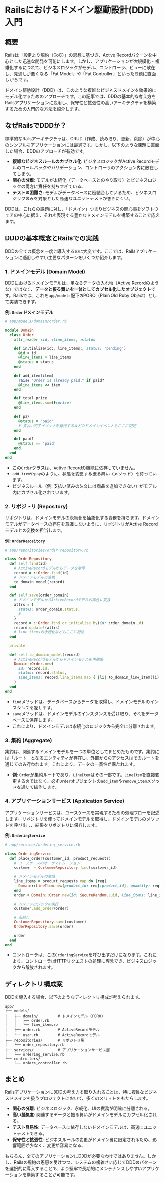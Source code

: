 # Railsにおけるドメイン駆動設計(DDD)入門

## 概要

Railsは「設定より規約（CoC）」の思想に基づき、Active Recordパターンを中心とした迅速な開発を可能にします。しかし、アプリケーションが大規模化・複雑化するにつれて、ビジネスロジックがモデル、コントローラ、ビューに散在し、見通しが悪くなる「Fat Model」や「Fat Controller」といった問題に直面しがちです。

ドメイン駆動設計（DDD）は、このような複雑なビジネスドメインを効果的にモデル化するためのアプローチです。この記事では、DDDの基本的な考え方をRailsアプリケーションに応用し、保守性と拡張性の高いアーキテクチャを構築するための入門的な方法を紹介します。

## なぜRailsでDDDか？

標準的なRailsアーキテクチャは、CRUD（作成、読み取り、更新、削除）が中心のシンプルなアプリケーションには最適です。しかし、以下のような課題に直面した場合、DDDのアプローチが有効です。

-   **複雑なビジネスルールのカプセル化**: ビジネスロジックがActive Recordモデルのコールバックやバリデーション、コントローラのアクション内に散在してしまう。
-   **関心の分離**: モデルが永続化（データベースとのやり取り）とビジネスロジックの両方に責任を持ちすぎている。
-   **テストの困難さ**: モデルがデータベースに密結合しているため、ビジネスロジックのみを対象とした高速なユニットテストが書きにくい。

DDDは、これらの課題に対し、「ドメイン」つまりビジネスの関心事をソフトウェアの中心に据え、それを表現する豊かなドメインモデルを構築することで応えます。

## DDDの基本概念とRailsでの実践

DDDの全ての概念を一度に導入するのは大変です。ここでは、Railsアプリケーションに適用しやすい主要なパターンをいくつか紹介します。

### 1. ドメインモデル (Domain Model)

DDDにおけるドメインモデルは、単なるデータの入れ物（Active Recordのような）ではなく、**データと振る舞いを一体としてカプセル化したオブジェクト**です。Railsでは、これを`app/models`配下のPORO（Plain Old Ruby Object）として実装できます。

**例: `Order`ドメインモデル**

```ruby
# app/models/domain/order.rb

module Domain
  class Order
    attr_reader :id, :line_items, :status

    def initialize(id:, line_items:, status: 'pending')
      @id = id
      @line_items = line_items
      @status = status
    end

    def add_item(item)
      raise "Order is already paid." if paid?
      @line_items << item
    end

    def total_price
      @line_items.sum(&:price)
    end

    def pay
      @status = 'paid'
      # 支払い完了イベントを発行するなどのドメインイベントをここに記述
    end

    def paid?
      @status == 'paid'
    end
  end
end
```

-   この`Order`クラスは、Active Recordの機能に依存していません。
-   `add_item`や`pay`のように、状態を変更する振る舞い（メソッド）を持っています。
-   ビジネスルール（例: 支払い済みの注文には商品を追加できない）がモデル内にカプセル化されています。

### 2. リポジトリ (Repository)

リポジトリは、ドメインモデルの永続化を抽象化する責務を持ちます。ドメインモデルがデータベースの存在を意識しないように、リポジトリがActive Recordモデルとの変換を担当します。

**例: `OrderRepository`**

```ruby
# app/repositories/order_repository.rb

class OrderRepository
  def self.find(id)
    # ActiveRecordモデルからデータを取得
    record = ::Order.find(id)
    # ドメインモデルに変換
    to_domain_model(record)
  end

  def self.save(order_domain)
    # ドメインモデルからActiveRecordモデルの属性に変換
    attrs = {
      status: order_domain.status,
      # ...
    }
    record = ::Order.find_or_initialize_by(id: order_domain.id)
    record.update!(attrs)
    # line_itemsの永続化などもここに記述
  end

  private

  def self.to_domain_model(record)
    # ActiveRecordモデルからドメインモデルを再構築
    Domain::Order.new(
      id: record.id,
      status: record.status,
      line_items: record.line_items.map { |li| to_domain_line_item(li) }
    )
  end
end
```

-   `find`メソッドは、データベースからデータを取得し、ドメインモデルのインスタンスを返します。
-   `save`メソッドは、ドメインモデルのインスタンスを受け取り、それをデータベースに保存します。
-   これにより、ドメインモデルは永続化のロジックから完全に分離されます。

### 3. 集約 (Aggregate)

集約は、関連するドメインモデルを一つの単位としてまとめたものです。集約には「ルート」となるエンティティが存在し、外部からのアクセスはそのルートを通じてのみ行われます。これにより、データの一貫性が保たれます。

-   **例**: `Order`が集約ルートであり、`LineItem`はその一部です。`LineItem`を直接変更するのではなく、必ず`Order`オブジェクトの`add_item`や`remove_item`メソッドを通じて操作します。

### 4. アプリケーションサービス (Application Service)

アプリケーションサービスは、ユースケースを実現するための処理フローを記述します。リポジトリを使ってドメインモデルを取得し、ドメインモデルのメソッドを呼び出し、結果をリポジトリに保存します。

**例: `OrderingService`**

```ruby
# app/services/ordering_service.rb

class OrderingService
  def place_order(customer_id, product_requests)
    # ユースケースのオーケストレーション
    customer = CustomerRepository.find(customer_id)
    
    # ドメインモデルの生成
    line_items = product_requests.map do |req|
      Domain::LineItem.new(product_id: req[:product_id], quantity: req[:quantity])
    end
    order = Domain::Order.new(id: SecureRandom.uuid, line_items: line_items)

    # ドメインロジックの実行
    customer.add_order(order)

    # 永続化
    CustomerRepository.save(customer)
    OrderRepository.save(order)

    order
  end
end
```

-   コントローラは、この`OrderingService`を呼び出すだけになります。これにより、コントローラはHTTPリクエストの処理に専念でき、ビジネスロジックから解放されます。

## ディレクトリ構成案

DDDを導入する場合、以下のようなディレクトリ構成が考えられます。

```
app/
├── models/
│   ├── domain/         # ドメインモデル (PORO)
│   │   ├── order.rb
│   │   └── line_item.rb
│   ├── order.rb        # ActiveRecordモデル
│   └── user.rb         # ActiveRecordモデル
├── repositories/       # リポジトリ層
│   └── order_repository.rb
├── services/           # アプリケーションサービス層
│   └── ordering_service.rb
└── controllers/
    └── orders_controller.rb
```

## まとめ

RailsアプリケーションにDDDの考え方を取り入れることは、特に複雑なビジネスドメインを扱うプロジェクトにおいて、多くのメリットをもたらします。

-   **関心の分離**: ビジネスロジック、永続化、UIの責務が明確に分離される。
-   **高い凝集度**: 関連するデータと振る舞いがドメインモデルにカプセル化される。
-   **テスト容易性**: データベースに依存しないドメインモデルは、高速にユニットテストできる。
-   **保守性と拡張性**: ビジネスルールの変更がドメイン層に限定されるため、影響範囲が少なく、変更が容易になる。

もちろん、全てのアプリケーションにDDDが必要なわけではありません。しかし、Railsの規約の恩恵を受けつつ、システムの複雑さに応じてDDDのパターンを選択的に導入することで、より堅牢で長期的にメンテナンスしやすいアプリケーションを構築することが可能です。
